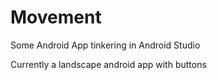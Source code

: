 # Movement
Some Android App tinkering in Android Studio

Currently a landscape android app with buttons 
